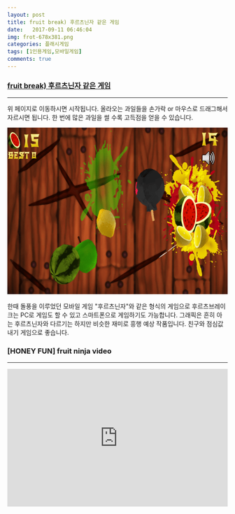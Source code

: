 ```yaml
---
layout: post
title: fruit break) 후르츠닌자 같은 게임
date:   2017-09-11 06:46:04
img: frot-678x381.png
categories: 플래시게임
tags: [1인용게임,모바일게임]
comments: true
---
```


<h3><a href="https://games.cdn.famobi.com/html5games/f/fruit-break/v160/?fg_domain=play.famobi.com&fg_aid=A-GP5R0&fg_uid=7b3834fe-4295-447d-94c6-7bf9da585390&fg_pid=2d7d572c-3908-44a3-8342-e68d9f4561b6&fg_beat=478&original_ref=https%3A%2F%2Fgames.cdn.famobi.com%2Fhtml5games%2Ff%2Ffruit-break%2Fv160%2F%3Ffg_domain%3Dplay.famobi.com%26fg_aid%3DA-GP5R0%26fg_uid%3D7b3834fe-4295-447d-94c6-7bf9da585390%26fg_pid%3D2d7d572c-3908-44a3-8342-e68d9f4561b6%26fg_beat%3D939" target="_blank">fruit break) 후르츠닌자 같은 게임</a></h3>

<hr />

위 페이지로 이동하시면 시작됩니다. 올라오는 과일들을 손가락 or 마우스로 드래그해서 자르시면 됩니다. 한 번에 많은 과일을 썰 수록 고득점을 얻을 수 있습니다.

<img class="alignnone size-mh-magazine-lite-content wp-image-132" src="/images/frot-678x381.png" alt="" width="100%" height="381" />

한때 돌풍을 이루었던 모바일 게임 "후르츠닌자"와 같은 형식의 게임으로 후르츠브레이크는 PC로 게임도 할 수 있고 스마트폰으로 게임하기도 가능합니다. 그래픽은 흔히 아는 후르츠닌자와 다르기는 하지만 비슷한 재미로 흥행 예상 작품입니다. 친구와 점심값내기 게임으로 좋습니다.
<h3>[HONEY FUN] fruit ninja video</h3>

<hr />

<iframe src="https://www.youtube.com/embed/w-llZmPPNwU?rel=0" width="100%" height="315" frameborder="0" allowfullscreen="allowfullscreen"></iframe>